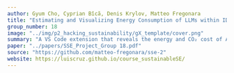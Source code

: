 ```yaml
---
author: Gyum Cho, Cyprian Bîcă, Denis Krylov, Matteo Fregonara
title: "Estimating and Visualizing Energy Consumption of LLMs within IDEs: A VS Code Extension for GitHub Copilot"
group_number: 18
image: "../img/p2_hacking_sustainability/gX_template/cover.png"
summary: "A VS Code extension that reveals the energy and CO₂ cost of AI code suggestions in real time, promoting transparency and sustainability in LLM-assisted development."
paper: "../papers/SSE_Project_Group 18.pdf"
source: "https://github.com/matteo-fregonara/sse-2"
website: https://luiscruz.github.io/course_sustainableSE/
---
```

